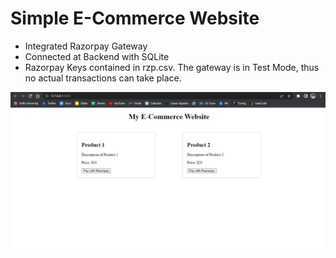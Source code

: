 # Simple E-Commerce Website

- Integrated Razorpay Gateway
- Connected at Backend with SQLite
- Razorpay Keys contained in rzp.csv. The gateway is in Test Mode, thus no actual transactions can take place. 

![Screenshot of E-commerce Website.](https://github.com/sudoyolo/ECommerce-Website/blob/main/screenshot.jpg)
